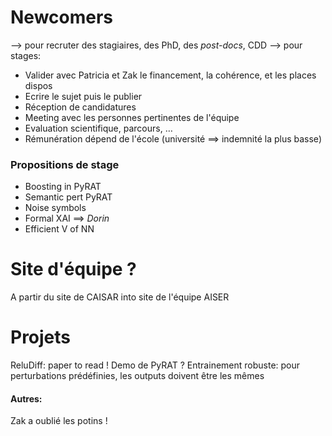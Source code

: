 # Newcomers
--> pour recruter des stagiaires, des PhD, des _post-docs_, CDD
--> pour stages:
* Valider avec Patricia et Zak le financement, la cohérence, et les places dispos
* Ecrire le sujet puis le publier
* Réception de candidatures
* Meeting avec les personnes pertinentes de l'équipe
* Evaluation scientifique, parcours, $\dots$
* Rémunération dépend de l'école (université ==> indemnité la plus basse)

### Propositions de stage
* Boosting in PyRAT
* Semantic pert PyRAT
* Noise symbols
* Formal XAI ==> *Dorin*
* Efficient V of NN

# Site d'équipe ?
A partir du site de CAISAR into site de l'équipe AISER

# Projets
ReluDiff: paper to read !
Demo de PyRAT ?
Entrainement robuste: pour perturbations prédéfinies, les outputs doivent être les mêmes



#### Autres:
Zak a oublié les potins !